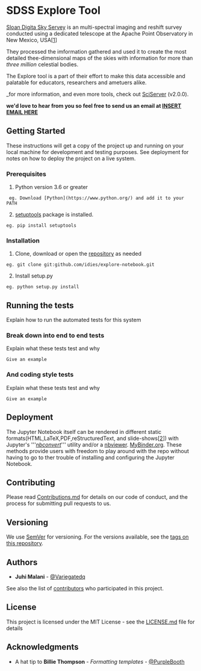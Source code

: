 # SDSS Explore Tool

[Sloan Digita Sky Servey](https://www.sdss.org) is an multi-spectral imaging and reshift survey conducted using a dedicated telescope at the Apache Point Observatory in New Mexico, USA[[1]]

They processed the imformation gathered and used it to create the most detailed thee-dimensional maps of the skies with information for more than *three million* celestial bodies. 

The Explore tool is a part of their effort to make this data accessible and palatable for educators, researchers and ametuers alike.    

_for more information, and even more tools, check out [SciServer](sciserver.org) (v2.0.0).

__we'd love to hear from you so feel free to send us an email at [INSERT EMAIL HERE]()__

## Getting Started

These instructions will get a copy of the project up and running on your local machine for development and testing purposes. See deployment for notes on how to deploy the project on a live system.

### Prerequisites

1. Python version 3.6 or greater
```
 eg. Download [Python](https://www.python.org/) and add it to your PATH
```
2. [setuptools](https://www.pypi.org/project/setuptools/) package is installed.
```
eg. pip install setuptools
```

### Installation

1. Clone, download or open the [repository](https://github.com/idies/explore-notebook) as needed
```
eg. git clone git:github.com/idies/explore-notebook.git
```
2. Install setup.py
```
eg. python setup.py install
```

## Running the tests

Explain how to run the automated tests for this system

### Break down into end to end tests

Explain what these tests test and why

```
Give an example
```

### And coding style tests

Explain what these tests test and why

```
Give an example
```

## Deployment

The Jupyter Notebook itself can be rendered in different static formats(HTML,LaTeX,PDF,reStructuredText, and slide-shows[[2]]) with Jupyter's '''_[nbconvert](https://github.com/jupyter/nbconvert)_''' utility and/or a [nbviewer](http://nbviewer.jupyter.org/). [MyBinder.org](mybinder.org). These methods provide users with freedom to play around with the repo without having to go to ther trouble of installing and configuring the Jupyter Notebook.  


## Contributing

Please read [Contributions.md](Contributing.md) for details on our code of conduct, and the process for submitting pull requests to us.

## Versioning

We use [SemVer](http://semver.org/) for versioning. For the versions available, see the [tags on this repository](https://github.com/your/project/tags). 

## Authors

* **Juhi Malani** - [@Variegatedq](https://github.com/Variegatedq)


See also the list of [contributors](Contributions.md) who participated in this project.

## License

This project is licensed under the MIT License - see the [LICENSE.md](LICENSE.md) file for details

## Acknowledgments

* A hat tip to  **Billie Thompson** - *Formatting templates* - [@PurpleBooth](https://github.com/PurpleBooth)



[1]: https://en.wikipedia.org/wiki/Sloan_Digital_Sky_Survey
[2]: https://revealjs.com/#/
